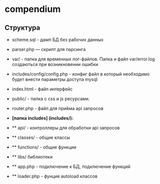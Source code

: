 # compendium

## Структура

* scheme.sql - дамп БД без рабочих данных
* parser.php — скрипт для парсинга
* var/ - папка для временных лог-файлов. Папка и файл var/error.log создаються при возникновении ошибки
* includes/config/config.php - конфиг файл в который необходимо будет внести параметры доступа mysql

* index.html - файл интерфейс
* public/ - папка с css и js ресурсами.
* router.php - файл для приёма api запросов

* **[папка includes] (includes/):**
* ** api/ - контроллеры для обработки api запросов
* ** classes/ - общие классы
* ** functions/ - общие функции
* ** libs/ библиотеки
* ** app.php - подключение к БД, подключение функций
* ** loader.php - фунция autoload классов